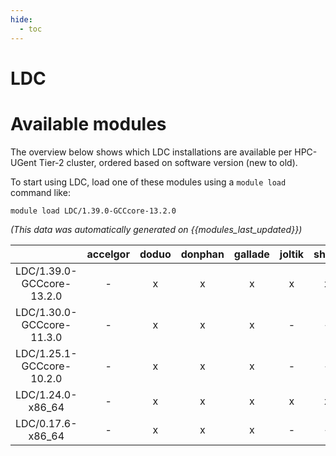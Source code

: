 ```yaml
---
hide:
  - toc
---
```


LDC
===

# Available modules


The overview below shows which LDC installations are available per HPC-UGent Tier-2 cluster, ordered based on software version (new to old).

To start using LDC, load one of these modules using a `module load` command like:

```shell
module load LDC/1.39.0-GCCcore-13.2.0
```

*(This data was automatically generated on {{modules_last_updated}})*  

| |accelgor|doduo|donphan|gallade|joltik|shinx|skitty|
| :---: | :---: | :---: | :---: | :---: | :---: | :---: | :---: |
|LDC/1.39.0-GCCcore-13.2.0|-|x|x|x|x|x|x|
|LDC/1.30.0-GCCcore-11.3.0|-|x|x|x|-|-|-|
|LDC/1.25.1-GCCcore-10.2.0|-|x|x|x|-|-|-|
|LDC/1.24.0-x86_64|-|x|x|x|x|x|x|
|LDC/0.17.6-x86_64|-|x|x|x|-|-|-|
